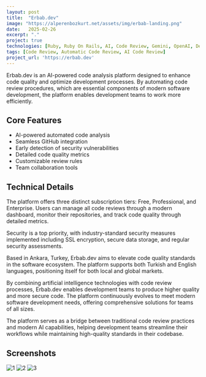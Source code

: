 ```yaml
---
layout: post
title:  "Erbab.dev"
image: "https://alperenbozkurt.net/assets/img/erbab-landing.png"
date:   2025-02-26
excerpt: "."
project: true
technologies: [Ruby, Ruby On Rails, AI, Code Review, Gemini, OpenAI, DeepSeek]
tags: [Code Review, Automatic Code Review, AI Code Review]
project_url: 'https://erbab.dev'
---
```


Erbab.dev is an AI-powered code analysis platform designed to enhance code quality and optimize development processes. By automating code review procedures, which are essential components of modern software development, the platform enables development teams to work more efficiently.

## Core Features

- AI-powered automated code analysis
- Seamless GitHub integration
- Early detection of security vulnerabilities
- Detailed code quality metrics
- Customizable review rules
- Team collaboration tools

## Technical Details

The platform offers three distinct subscription tiers: Free, Professional, and Enterprise. Users can manage all code reviews through a modern dashboard, monitor their repositories, and track code quality through detailed metrics.

Security is a top priority, with industry-standard security measures implemented including SSL encryption, secure data storage, and regular security assessments.

Based in Ankara, Turkey, Erbab.dev aims to elevate code quality standards in the software ecosystem. The platform supports both Turkish and English languages, positioning itself for both local and global markets.

By combining artificial intelligence technologies with code review processes, Erbab.dev enables development teams to produce higher quality and more secure code. The platform continuously evolves to meet modern software development needs, offering comprehensive solutions for teams of all sizes.

The platform serves as a bridge between traditional code review practices and modern AI capabilities, helping development teams streamline their workflows while maintaining high-quality standards in their codebase.

## Screenshots

![1](https://alperenbozkurt.net/assets/img/erbab-example.png)
![2](https://alperenbozkurt.net/assets/img/erbab-landing.png)
![3](https://alperenbozkurt.net/assets/img/erbab-dashboard.png)
